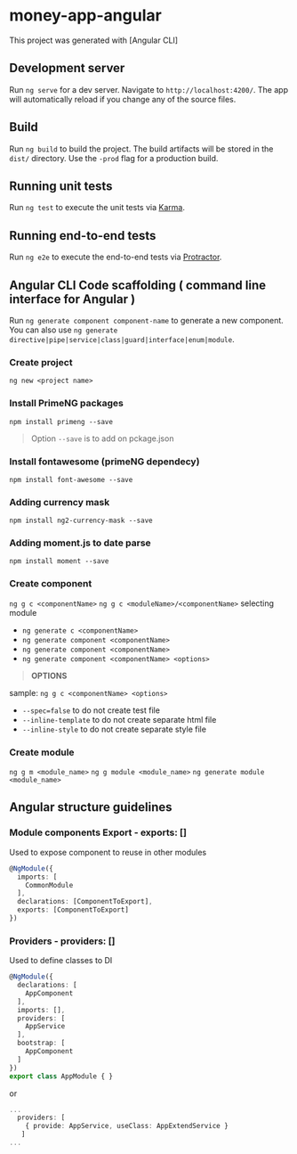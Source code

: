 # money-app-angular

This project was generated with [Angular CLI]

## Development server

Run `ng serve` for a dev server. Navigate to `http://localhost:4200/`. The app will automatically reload if you change any of the source files.

## Build

Run `ng build` to build the project. The build artifacts will be stored in the `dist/` directory. Use the `-prod` flag for a production build.

## Running unit tests

Run `ng test` to execute the unit tests via [Karma](https://karma-runner.github.io).

## Running end-to-end tests

Run `ng e2e` to execute the end-to-end tests via [Protractor](http://www.protractortest.org/).

## Angular CLI Code scaffolding ( command line interface for Angular )

Run `ng generate component component-name` to generate a new component. You can also use `ng generate directive|pipe|service|class|guard|interface|enum|module`.

### Create project

`ng new <project name>`

### Install PrimeNG packages

`npm install primeng --save`
>Option `--save` is to add on pckage.json

### Install fontawesome (primeNG dependecy)

`npm install font-awesome --save`

### Adding currency mask

`npm install ng2-currency-mask --save`

### Adding moment.js to date parse

`npm install moment --save`

### Create component

`ng g c <componentName>`
`ng g c <moduleName>/<componentName>` selecting module

- `ng generate c <componentName>`
- `ng generate component <componentName>`
- `ng generate component <componentName>`
- `ng generate component <componentName> <options>`

> **OPTIONS**

sample: `ng g c <componentName> <options>`

- `--spec=false` to do not create test file
- `--inline-template` to do not create separate html file
- `--inline-style` to do not create separate style file

### Create module

`ng g m <module_name>`
`ng g module <module_name>`
`ng generate module <module_name>`

## Angular structure guidelines

### Module components Export - exports: []

Used to expose component to reuse in other modules

```typescript
@NgModule({
  imports: [
    CommonModule
  ],
  declarations: [ComponentToExport],
  exports: [ComponentToExport]
})
```

### Providers - providers: []

Used to define classes to DI

```typescript
@NgModule({
  declarations: [
    AppComponent
  ],
  imports: [],
  providers: [
    AppService
  ],
  bootstrap: [
    AppComponent
  ]
})
export class AppModule { }
```

or

```typescript
...
  providers: [
    { provide: AppService, useClass: AppExtendService }
   ]
...
```
